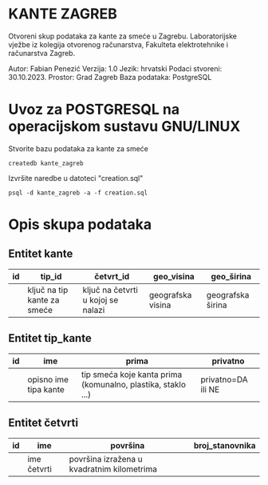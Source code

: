 # KANTE ZAGREB

Otvoreni skup podataka za kante za smeće u Zagrebu.
Laboratorijske vježbe iz kolegija otvorenog računarstva, Fakulteta elektrotehnike i računarstva Zagreb.

Autor: Fabian Penezić
Verzija: 1.0
Jezik: hrvatski
Podaci stvoreni: 30.10.2023.
Prostor: Grad Zagreb
Baza podataka: PostgreSQL

# Uvoz za POSTGRESQL na operacijskom sustavu GNU/LINUX
Stvorite bazu podataka za kante za smeće
```
createdb kante_zagreb
```
Izvršite naredbe u datoteci "creation.sql"
```
psql -d kante_zagreb -a -f creation.sql
```

# Opis skupa podataka

## Entitet kante
| id | tip\_id | četvrt\_id | geo\_visina | geo_širina |
|----|---------|------------|-------------|------------|
|    |ključ na tip kante za smeće | ključ na četvrti u kojoj se nalazi | geografska visina | geografska širina |

## Entitet tip\_kante

| id |  ime    |   prima    |  privatno   |
|----|---------|------------|-------------|
|    | opisno ime tipa kante | tip smeća koje kanta prima (komunalno, plastika, staklo ...) | privatno=DA ili NE |

## Entitet četvrti
| id |  ime    |  površina |  broj\_stanovnika |
|----|---------|------------|-------------|
|    | ime četvrti| površina izražena u kvadratnim kilometrima | 

